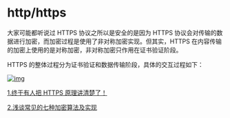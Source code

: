 # http/https

大家可能都听说过 HTTPS 协议之所以是安全的是因为 HTTPS 协议会对传输的数据进行加密，而加密过程是使用了非对称加密实现。但其实，HTTPS 在内容传输的加密上使用的是对称加密，非对称加密只作用在证书验证阶段。

HTTPS 的整体过程分为证书验证和数据传输阶段，具体的交互过程如下：

[![img](https://i.loli.net/2021/03/03/SeQAXwmxhLscn4O.png)](https://static.blog.leapmie.com/2019/11/1378987910.png)





[1.终于有人把 HTTPS 原理讲清楚了！](https://juejin.cn/post/6935348080015310884)

[2.浅谈常见的七种加密算法及实现](https://blog.csdn.net/baidu_22254181/article/details/82594072)